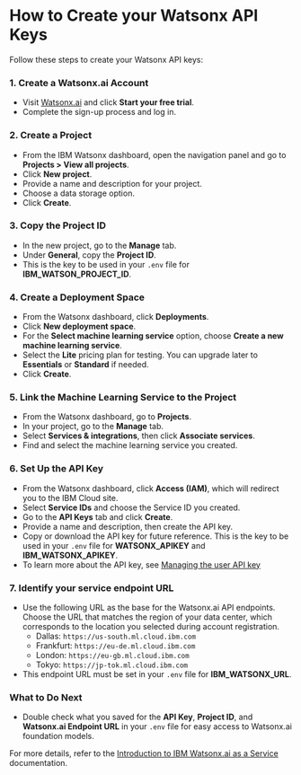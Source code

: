 # How to Create your Watsonx API Keys

Follow these steps to create your Watsonx API keys:

### 1. Create a Watsonx.ai Account
   - Visit [Watsonx.ai](https://watsonx.ai) and click **Start your free trial**.
   - Complete the sign-up process and log in.

### 2. Create a Project
   - From the IBM Watsonx dashboard, open the navigation panel and go to **Projects > View all projects**.
   - Click **New project**.
   - Provide a name and description for your project.
   - Choose a data storage option.
   - Click **Create**.

### 3. Copy the Project ID
   - In the new project, go to the **Manage** tab.
   - Under **General**, copy the **Project ID**.
   - This is the key to be used in your `.env` file for **IBM_WATSON_PROJECT_ID**.

### 4. Create a Deployment Space
   - From the Watsonx dashboard, click **Deployments**.
   - Click **New deployment space**.
   - For the **Select machine learning service** option, choose **Create a new machine learning service**.
   - Select the **Lite** pricing plan for testing. You can upgrade later to **Essentials** or **Standard** if needed.
   - Click **Create**.

### 5. Link the Machine Learning Service to the Project
   - From the Watsonx dashboard, go to **Projects**.
   - In your project, go to the **Manage** tab.
   - Select **Services & integrations**, then click **Associate services**.
   - Find and select the machine learning service you created.

### 6. Set Up the API Key
   - From the Watsonx dashboard, click **Access (IAM)**, which will redirect you to the IBM Cloud site.
   - Select **Service IDs** and choose the Service ID you created.
   - Go to the **API Keys** tab and click **Create**.
   - Provide a name and description, then create the API key.
   - Copy or download the API key for future reference. This is the key to be used in your `.env` file for **WATSONX_APIKEY** and **IBM_WATSONX_APIKEY**.
   - To learn more about the API key, see [Managing the user API key](https://dataplatform.cloud.ibm.com/docs/content/wsj/admin/admin-apikeys.html?context=wx&audience=wdp)

### 7. Identify your service endpoint URL
   - Use the following URL as the base for the Watsonx.ai API endpoints. Choose the URL that matches the region of your data center, which corresponds to the location you selected during account registration.
      - Dallas: `https://us-south.ml.cloud.ibm.com`
      - Frankfurt: `https://eu-de.ml.cloud.ibm.com`
      - London: `https://eu-gb.ml.cloud.ibm.com`
      - Tokyo: `https://jp-tok.ml.cloud.ibm.com`
   - This endpoint URL must be set in your `.env` file for **IBM_WATSONX_URL**.

### What to Do Next
   - Double check what you saved for the **API Key**, **Project ID**, and **Watsonx.ai Endpoint URL** in your `.env` file for easy access to Watsonx.ai foundation models.

For more details, refer to the [Introduction to IBM Watsonx.ai as a Service](https://www.ibm.com/docs/en/watsonx) documentation.
